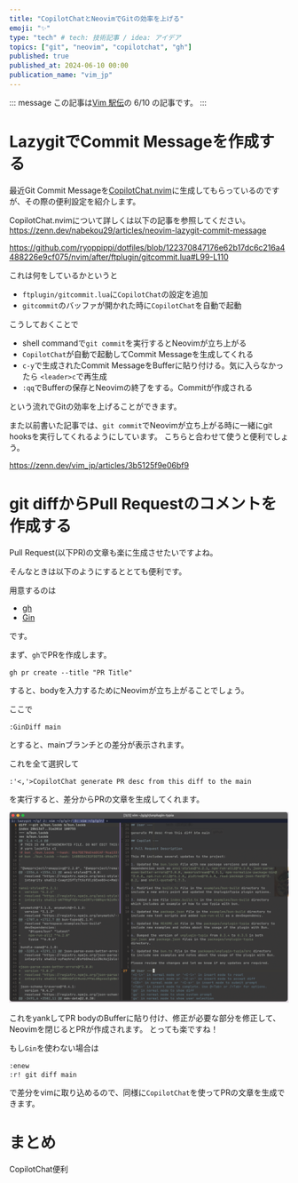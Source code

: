 ```yaml
---
title: "CopilotChatとNeovimでGitの効率を上げる"
emoji: "✨"
type: "tech" # tech: 技術記事 / idea: アイデア
topics: ["git", "neovim", "copilotchat", "gh"]
published: true
published_at: 2024-06-10 00:00
publication_name: "vim_jp"
---
```


::: message
この記事は[Vim 駅伝](https://vim-jp.org/ekiden/)の 6/10 の記事です。
:::

# LazygitでCommit Messageを作成する

最近Git Commit Messageを[CopilotChat.nvim](https://github.com/CopilotC-Nvim/CopilotChat.nvim)に生成してもらっているのですが、その際の便利設定を紹介します。

CopilotChat.nvimについて詳しくは以下の記事を参照してください。
https://zenn.dev/nabekou29/articles/neovim-lazygit-commit-message

https://github.com/ryoppippi/dotfiles/blob/122370847176e62b17dc6c216a4488226e9cf075/nvim/after/ftplugin/gitcommit.lua#L99-L110

これは何をしているかというと
- `ftplugin/gitcommit.lua`に`CopilotChat`の設定を追加
- `gitcommit`のバッファが開かれた時に`CopilotChat`を自動で起動

こうしておくことで
- shell commandで`git commit`を実行するとNeovimが立ち上がる
- `CopilotChat`が自動で起動してCommit Messageを生成してくれる
- `c-y`で生成されたCommit MessageをBufferに貼り付ける。気に入らなかったら `<leader>c`で再生成
- `:qq`でBufferの保存とNeovimの終了をする。Commitが作成される

という流れでGitの効率を上げることができます。

また以前書いた記事では、`git commit`でNeovimが立ち上がる時に一緒にgit hooksを実行してくれるようにしています。
こちらと合わせて使うと便利でしょう。

https://zenn.dev/vim_jp/articles/3b5125f9e06bf9

# git diffからPull Requestのコメントを作成する

Pull Request(以下PR)の文章も楽に生成させたいですよね。

そんなときは以下のようにするととても便利です。

用意するのは
- [gh](https://github.com/cli/cli)
- [Gin](https://github.com/lambdalisue/vim-gin)

です。

まず、`gh`でPRを作成します。

```shell
gh pr create --title "PR Title"
```

すると、bodyを入力するためにNeovimが立ち上がることでしょう。

ここで
```
:GinDiff main
```
とすると、mainブランチとの差分が表示されます。

これを全て選択して

```
:'<,'>CopilotChat generate PR desc from this diff to the main
```

を実行すると、差分からPRの文章を生成してくれます。

![0.png](/images/041300c0f9cc50/0.png)

これをyankしてPR bodyのBufferに貼り付け、修正が必要な部分を修正して、Neovimを閉じるとPRが作成されます。
とっても楽ですね！

もし`Gin`を使わない場合は
```
:enew 
:r! git diff main
```
で差分をvimに取り込めるので、同様に`CopilotChat`を使ってPRの文章を生成できます。

# まとめ

CopilotChat便利
